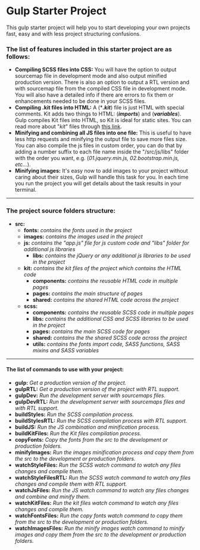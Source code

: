 # Gulp Starter Project
This gulp starter project will help you to start developing your own projects fast, easy and with less project structuring confusions.

### The list of features included in this starter project are as follows:
* **Compiling SCSS files into CSS:** You will have the option to output sourcemap file in development mode and also output minified production version. There is also an option to output a RTL version and with sourcemap file from the compiled CSS file in development mode. You will also have a detailed info if there are errors to fix them or enhancements needed to be done in your SCSS files.
* **Compiling .kit files into HTML:** A (\*_**.kit**_) file is just HTML with special comments. Kit adds two things to HTML: (_**imports**_) and (_**variables**_). Gulp compiles Kit files into HTML, so Kit is ideal for static sites. You can read more about "_kit_" files through [this link](https://codekitapp.com/help/kit/). 
* **Minifying and combining all JS files into one file:** This is useful to have less http requests and minifying the output file to save more files size. You can also compile the js files in custom order, you can do that by adding a number suffix to each file name inside the "/src/js/libs" folder with the order you want, e.g. (_01.jquery.min.js, 02.bootstrap.min.js, etc..._).
* **Minifying images:** It's easy now to add images to your project without caring about their sizes, Gulp will handle this task for you. In each time you run the project you will get details about the task results in your terminal.

***

### The project source folders structure:
* **src:**
    * **fonts:** _contains the fonts used in the project_
    * **images:** _contains the images used in the project_
    * **js:** _contains the "app.js" file for js custom code and "libs" folder for additional js libraries_
        * **libs:** _contains the jQuery or any additional js libraries to be used in the project_
    * **kit:** _contains the kit files of the project which contains the HTML code_
        * **components:** _contains the reusable HTML code in multiple pages_
        * **pages:** _contains the main structure of pages_
        * **shared:** _contains the shared HTML code across the project_ 
    * **scss:**
        * **components:** _contains the reusable SCSS code in multiple pages_
        * **libs:** _contains the additional CSS and SCSS libraries to be used in the project_
        * **pages:** _contains the main SCSS code for pages_
        * **shared:** _contains the the shared SCSS code across the project_
        * **utils:** _contains the fonts import code, SASS functions, SASS mixins and SASS variables_

***

#### The list of commands to use with your project:
* **gulp:** _Get a production version of the project._
* **gulpRTL:** _Get a production version of the project with RTL support._
* **gulpDev:** _Run the development server with sourcemaps files._
* **gulpDevRTL:** _Run the development server with sourcemaps files and with RTL support._
* **buildStyles:** _Run the SCSS compilation process._
* **buildStylesRTL:** _Run the SCSS compilation process with RTL support._
* **buildJS:** _Run the JS combination and minification process._
* **buildKitFiles:** _Run the Kit files compilation process._
* **copyFonts:** _Copy the fonts from the src to the development or production folders._
* **minifyImages:** _Run the images minification process and copy them from the src to the development or production folders._
* **watchStyleFiles:** _Run the SCSS watch command to watch any files changes and compile them._
* **watchStyleFilesRTL:** _Run the SCSS watch command to watch any files changes and compile them with RTL support._
* **watchJsFiles:** _Run the JS watch command to watch any files changes and combine and minify them._
* **watchKitFiles:** _Run the kit files watch command to watch any files changes and compile them._
* **watchFontsFiles:** _Run the copy fonts watch command to copy them from the src to the development or production folders._
* **watchImagesFiles:** _Run the minify images watch command to minify images and copy them from the src to the development or production folders._